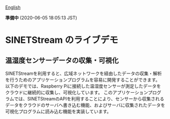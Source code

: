 <!--
Copyright (C) 2020 National Institute of Informatics

Licensed to the Apache Software Foundation (ASF) under one
or more contributor license agreements.  See the NOTICE file
distributed with this work for additional information
regarding copyright ownership.  The ASF licenses this file
to you under the Apache License, Version 2.0 (the
"License"); you may not use this file except in compliance
with the License.  You may obtain a copy of the License at

  http://www.apache.org/licenses/LICENSE-2.0

Unless required by applicable law or agreed to in writing,
software distributed under the License is distributed on an
"AS IS" BASIS, WITHOUT WARRANTIES OR CONDITIONS OF ANY
KIND, either express or implied.  See the License for the
specific language governing permissions and limitations
under the License.
--->

[English](livedemo.en.md)

**準備中** (2020-06-05 18:05:13 JST)

# SINETStream のライブデモ

## 温湿度センサーデータの収集・可視化

SINETStreamを利用すると、広域ネットワークを経由したデータの収集・解析を行うためのアプリケーションプログラムを容易に開発することができます。
以下のデモでは、Raspberry Piに接続した温湿度センサーが測定したデータをクラウドに継続的に収集し、可視化しています。
このアプリケーションプログラムでは、SINETStreamのAPIを利用することにより、センサーから収集されるデータをクラウドのサーバへ書き込む機能、およびサーバに収集されたデータを可視化プログラムに読み込む機能を実装しています。

<canvas id="myChart1" width="600" height="250"></canvas>
<canvas id="myChart2" width="600" height="250"></canvas>

<script src="https://cdnjs.cloudflare.com/ajax/libs/moment.js/2.24.0/moment.js"></script>
<script src="https://cdn.jsdelivr.net/npm/chart.js@2.9.3/dist/Chart.min.js" integrity="sha256-R4pqcOYV8lt7snxMQO/HSbVCFRPMdrhAFMH+vr9giYI=" crossorigin="anonymous"></script>
<script type="text/javascript" src="https://github.com/nagix/chartjs-plugin-colorschemes/releases/download/v0.4.0/chartjs-plugin-colorschemes.min.js"></script>
<script src="https://code.jquery.com/jquery-3.4.1.min.js"></script>
<script src="{{ '/docs/livedemo/livedemo.js' | relative_url }}"></script>
